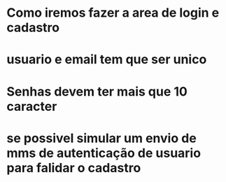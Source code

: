 # Como iremos fazer a area de login e cadastro


# usuario e email tem que ser unico

# Senhas devem ter mais que 10 caracter

# se possivel simular um envio de mms de autenticação de usuario para falidar o cadastro

